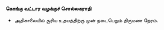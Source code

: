 **கொங்கு வட்டார வழக்குச் சொல்லகராதி**
- அதிகாலையில் சூரிய உதயத்திற்கு முன் நடைபெறும் திருமண நேரம்.

